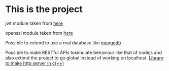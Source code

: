 # This is the project

jwt module taken from [here](https://github.com/Thalhammer/jwt-cpp.git)

openssl module taken from [here](https://github.com/openssl/openssl.git)

Possible to extend to use a real database like [mongodb](http://mongocxx.org/mongocxx-v3/)

Possible to make RESTful APIs tosimulate behaviour like that of nodejs and also extend the project to go global instead of working on localhost.
[Library to make http server in c(++)](https://code.google.com/archive/p/mongoose/)
